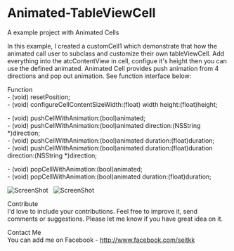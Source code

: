 Animated-TableViewCell
==================

A example project with Animated Cells

In this example, I created a customCell1 which demonstrate that how the animated call user to subclass and customize their own tableViewCell. Add everything into the atcContentView in cell, configue it's height then you can use the defined animated. Animated Cell provides push animation from 4 directions and pop out animation. See function interface below:

Function  
\- (void) resetPosition;  
\- (void) configureCellContentSizeWidth:(float) width height:(float)height;  
  
\- (void) pushCellWithAnimation:(bool)animated;  
\- (void) pushCellWithAnimation:(bool)animated direction:(NSString *)direction;  
\- (void) pushCellWithAnimation:(bool)animated duration:(float)duration;  
\- (void) pushCellWithAnimation:(bool)animated duration:(float)duration direction:(NSString *)direction;  
  
\- (void) popCellWithAnimation:(bool)animated;  
\- (void) popCellWithAnimation:(bool)animated duration:(float)duration;

![ScreenShot](https://github.com/Seitk/Animated-TableView/blob/master/Animated%20Table/screenshot1.png?raw=true) &nbsp; ![ScreenShot](https://github.com/Seitk/Animated-TableView/blob/master/Animated%20Table/screenshot2.png?raw=true)

Contribute  
I'd love to include your contributions. Feel free to improve it, send comments or suggestions. Please let me know if you have great idea on it.

Contact Me  
You can add me on Facebook - http://www.facebook.com/seitkk
